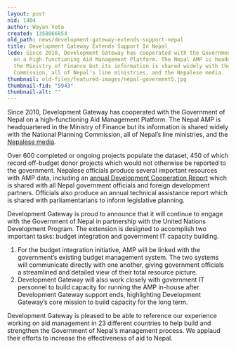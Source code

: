 ```yaml
---
layout: post
nid: 1404
author: Wayan Vota
created: 1358866854
old_path: news/development-gateway-extends-support-nepal
title: Development Gateway Extends Support In Nepal
lede: Since 2010, Development Gateway has cooperated with the Government of Nepal
  on a high-functioning Aid Management Platform. The Nepal AMP is headquartered in
  the Ministry of Finance but its information is shared widely with the National Planning
  Commission, all of Nepal’s line ministries, and the Nepalese media.
thumbnail: old-files/featured-images/nepal-goverment5.jpg
thumbnail-fid: "5943"
thumbnail-alt: ""
---
```


Since 2010, Development Gateway has cooperated with the Government of Nepal on a high-functioning Aid Management Platform. The Nepal AMP is headquartered in the Ministry of Finance but its information is shared widely with the National Planning Commission, all of Nepal’s line ministries, and the [Nepalese media](http://www.google.com/url?q=http%3A%2F%2Fwww.thehimalayantimes.com%2FfullNews.php%3Fheadline%3DEducation%2Bsector%2Blargest%2Bforeign%2Baid%2Brecipient%26NewsID%3D324301&sa=D&sntz=1&usg=AFQjCNF3vonLHe3pXbg1h5aZFhlG1y9Mwg).

Over 600 completed or ongoing projects populate the dataset, 450 of which record off-budget donor projects which would not otherwise be reported to the government. Nepalese officials produce several important resources with AMP data, including an [annual Development Cooperation Report](http://www.google.com/url?q=http%3A%2F%2Fzunia.org%2Fnode%2F210397&sa=D&sntz=1&usg=AFQjCNHvS9c_XLY_zE6034wDvFxXJaTR8A) which is shared with all Nepal government officials and foreign development partners. Officials also produce an annual technical assistance report which is shared with parliamentarians to inform legislative planning.

Development Gateway is proud to announce that it will continue to engage with the Government of Nepal in partnership with the United Nations Development Program. The extension is designed to accomplish two important tasks: budget integration and government IT capacity building.

1. For the budget integration initiative, AMP will be linked with the government’s existing budget management system. The two systems will communicate directly with one another, giving government officials a streamlined and detailed view of their total resource picture.
2. Development Gateway will also work closely with government IT personnel to build capacity for running the AMP in-house after Development Gateway support ends, highlighting Development Gateway’s core mission to build capacity for the long term.

 Development Gateway is pleased to be able to reference our experience working on aid management in 23 different countries to help build and strengthen the Government of Nepal’s management process. We applaud their efforts to increase the effectiveness of aid to Nepal.
